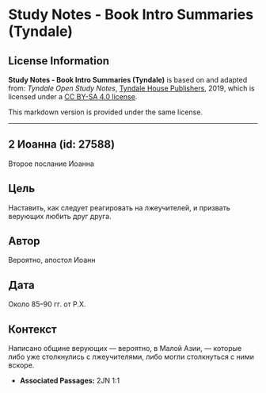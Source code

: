 # Study Notes - Book Intro Summaries (Tyndale)

## License Information

**Study Notes - Book Intro Summaries (Tyndale)** is based on and adapted from: _Tyndale Open Study Notes_, [Tyndale House Publishers](https://tyndaleopenresources.com/), 2019, which is licensed under a [CC BY-SA 4.0 license](https://creativecommons.org/licenses/by-sa/4.0/legalcode.en).

This markdown version is provided under the same license.



--------------------------------

## 2 Иоанна (id: 27588)

Второе послание Иоанна

Цель
----

Наставить, как следует реагировать на лжеучителей, и призвать верующих любить друг друга.

Автор
-----

Вероятно, апостол Иоанн

Дата
----

Около 85–90 гг. от Р.Х.

Контекст
--------

Написано общине верующих — вероятно, в Малой Азии, — которые либо уже столкнулись с лжеучителями, либо могли столкнуться с ними вскоре.

* **Associated Passages:** 2JN 1:1


